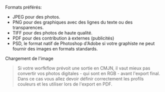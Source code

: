 Formats préférés:
- JPEG pour des photos.
- PNG pour des graphiques avec des lignes du texte ou des transparences.
- TIFF pour des photos de haute qualité.
- PDF pour des contribution à externes (publicités)
- PSD, le format natif de Photoshop d'Adobe si votre graphiste ne peut fournir des images en formats standards.

Chargement de l'image 

> Si votre worfkflow prévoit une sortie en CMJN, il vaut mieux pas convertir vos photos digitales - qui sont en RGB - avant l'export final. Dans ce cas vous allez devoir définir correctement les profils couleurs et les utiliser lors de l'export en PDF.
